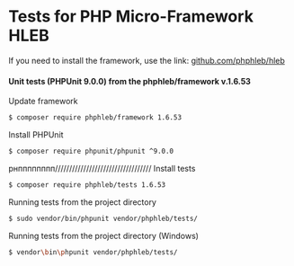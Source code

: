 Tests for PHP Micro-Framework HLEB
=====================

 If you need to install the framework, use the link: [github.com/phphleb/hleb](https://github.com/phphleb/hleb) 
 
 
 #### Unit tests (PHPUnit 9.0.0) from the phphleb/framework v.1.6.53

Update framework

```bash
$ composer require phphleb/framework 1.6.53
```

Install PHPUnit

```bash
$ composer require phpunit/phpunit ^9.0.0
```
рнпппппппп//////////////////////////////////
Install tests

```bash
$ composer require phphleb/tests 1.6.53
```

Running tests from the project directory

```bash
$ sudo vendor/bin/phpunit vendor/phphleb/tests/
```

Running tests from the project directory (Windows)

```bash
$ vendor\bin\phpunit vendor/phphleb/tests/
```
